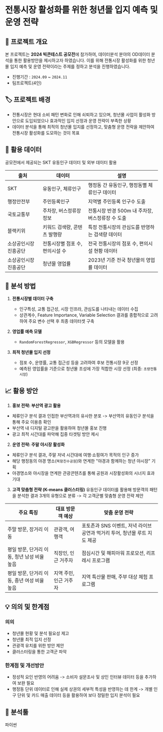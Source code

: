 # 전통시장 활성화를 위한 청년몰 입지 예측 및 운영 전략  

## 📌 프로젝트 개요
본 프로젝트는 **2024 빅콘테스트 공모전**에 참가하여, 데이터분석 분야의 OD데이터 분석을 통한 활용방안을 제시하고자 하였습니다. 이를 위해 전통시장 활성화를 위한 청년몰 입지 예측 및 운영 전략이라는 주제를 정하고 분석을 진행하였습니다.

- 진행기간 : `2024.09` ~ `2024.11` 
- 팀프로젝트(4인)

## 🏷️ 프로젝트 배경
- 전통시장은 현대 소비 패턴 변화로 인해 쇠퇴하고 있으며, 청년몰 사업이 활성화 방안으로 도입되었으나 효과적인 입지 선정과 운영 전략이 부족한 상황
- 데이터 분석을 통해 최적의 청년몰 입지를 선정하고, 맞춤형 운영 전략을 제안하여 전통시장 활성화를 도모하는 것이 목표

## 📂 활용 데이터
공모전에서 제공되는 SKT 유동인구 데이터 및 외부 데이터 활용

| 출처 | 데이터 | 설명 |
|------|--------|------|
| SKT | 유동인구, 체류인구 | 행정동 간 유동인구, 행정동별 체류인구 데이터 |
| 행정안전부 | 주민등록인구 | 지역별 주민등록 인구수 도출 |
| 국토교통부 | 주차장, 버스정류장 정보 | 전통시장 반경 500m 내 주차장, 버스정류장 수 도출 |
| 블랙키위 | 키워드 검색량, 콘텐츠 발행량 | 특정 전통시장의 관심도를 반영하는 검색량 데이터 |
| 소상공인시장진흥공단 | 전통시장별 점포 수, 편의시설 수 | 전국 전통시장의 점포 수, 편의시설 현황 데이터 |
| 소상공인시장진흥공단 | 청년몰 영업률 | 2023년 기준 전국 청년몰의 영업률 데이터 |


## 🔎 분석 방법
1. **전통시장별 데이터 구축**  
   - 인구특성, 교통 접근성, 시장 인프라, 관심도를 나타내는 데이터 수집
   - 상관계수, Feature Importance, Variable Selection 결과를 종합적으로 고려하여 주요 변수 선택 후 최종 데이터셋 구축
   
2. **영업률 예측 모델**  
   - `RandomForestRegressor`, `XGBRegressor` 등의 모델을 활용
         
3. **최적 청년몰 입지 선정**
   - 점포 수, 운영률, 교통 접근성 등을 고려하여 후보 전통시장 9곳 선정 
   - 예측된 영업률을 기준으로 청년몰 조성에 가장 적합한 시장 선정 (최종: `초량전통시장`)
 
## 📈 활용 방안 
1. **홍보 전략: 부산역 광고 활용**
- 체류인구 분석 결과 인접한 부산역과의 유사한 분포 -> 부산역의 유동인구 분석을 통해 주요 이용층 확인  
- 부산역 내 디지털 광고판을 활용하여 청년몰 홍보 진행  
- 광고 최적 시간대를 파악해 집중 타겟팅 방안 제시  

2. **운영 전략: 주말 야시장 활성화**
- 체류인구 분석 결과, 주말 저녁 시간대에 여행·쇼핑여가 목적의 인구 증가
- 해당 행정동의 야경 명소(`북항친수공원`)와 연계한 "야경과 함께하는 청년 야시장" 기획  
- 야경명소와 야시장을 연계한 관광콘텐츠를 통해 공원과 시장활성화의 시너지 효과 기대

3. **고객 맞춤형 전략 (K-means 클러스터링)**
유동인구 데이터를 활용해 방문객의 패턴을 분석한 결과 3개의 유형으로 분류 -> 각 고객군별 맞춤형 운영 전략 제안

  | 주요 특징 | 대표 방문객 예상 | 맞춤 운영 전략 |
  |----------------|----------------|------------------|
  | 주말 방문, 장거리 이동 | 관광객, 여행객 | 포토존과 SNS 이벤트, 저녁 라이브 공연과 먹거리 투어, 청년몰 루트 지도 제공 |
  | 평일 방문, 단거리 이동, 청년 남성 비율 높음 | 직장인, 인근 거주자 | 점심시간 및 해피아워 프로모션, 리프레시 프로그램 |
  | 평일 방문, 단거리 이동, 중년 여성 비율 높음 | 지역 주민, 인근 거주자 | 지역 특산물 판매, 주부 대상 체험 프로그램 |

## 💡 의의 및 한계점 
### 의의
- 청년몰 현황 및 분석 필요성 제고 
- 청년몰 최적 입지 선정
- 관광객 유치를 위한 방안 제안
- 클러스터링을 통한 고객군 파악
### 한계점 및 개선방안
- 정성적 요인 반영의 어려움 -> 소비자 설문조사 및 상인 인터뷰 데이터 등을 추가하여 보완 필요
- 행정동 단위 데이터로 인해 실제 상권의 세부적 특성을 반영하는 데 한계 -> 개별 인구 단위 및 카드 매출 데이터 등을 활용하여 보다 정밀한 입지 분석이 필요  

## 🔧 분석툴
파이썬
